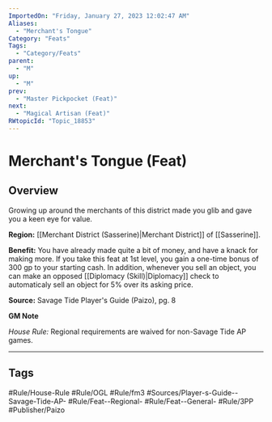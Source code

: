 ```yaml
---
ImportedOn: "Friday, January 27, 2023 12:02:47 AM"
Aliases:
  - "Merchant's Tongue"
Category: "Feats"
Tags:
  - "Category/Feats"
parent:
  - "M"
up:
  - "M"
prev:
  - "Master Pickpocket (Feat)"
next:
  - "Magical Artisan (Feat)"
RWtopicId: "Topic_18853"
---
```

# Merchant's Tongue (Feat)
## Overview
Growing up around the merchants of this district made you glib and gave you a keen eye for value.

**Region:** [[Merchant District (Sasserine)|Merchant District]] of [[Sasserine]].

**Benefit:** You have already made quite a bit of money, and have a knack for making more. If you take this feat at 1st level, you gain a one-time bonus of 300 gp to your starting cash. In addition, whenever you sell an object, you can make an opposed [[Diplomacy (Skill)|Diplomacy]] check to automaticaly sell an object for 5% over its asking price.

**Source:** Savage Tide Player's Guide (Paizo), pg. 8

**GM Note**

*House Rule:* Regional requirements are waived for non-Savage Tide AP games.


---
## Tags
#Rule/House-Rule #Rule/OGL #Rule/fm3 #Sources/Player-s-Guide--Savage-Tide-AP- #Rule/Feat--Regional- #Rule/Feat--General- #Rule/3PP #Publisher/Paizo

